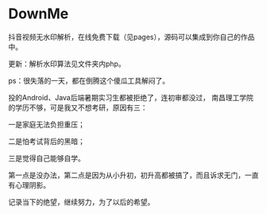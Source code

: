 # DownMe
抖音视频无水印解析，在线免费下载（见pages），源码可以集成到你自己的作品中。


更新：解析水印算法见文件夹内php。













ps：很失落的一天，都在倒腾这个傻瓜工具解闷了。


投的Android、Java后端暑期实习生都被拒绝了，连初审都没过，
南昌理工学院的学历不够，可是我又不想考研，原因有三：

一是家庭无法负担重压；

二是怕考试背后的黑暗；

三是觉得自己能够自学。

第一点是没办法，第二点是因为从小升初，初升高都被搞了，而且诉求无门，一直有心理阴影。

记录当下的绝望，继续努力，为了以后的希望。
